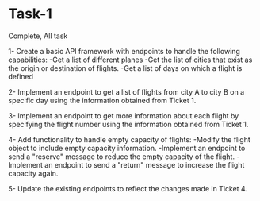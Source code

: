 # Task-1
Complete, All task 

1- Create a basic API framework with endpoints to handle the following capabilities: 
    -Get a list of different planes
    -Get the list of cities that exist as the origin or destination of flights.
    -Get a list of days on which a flight is defined

2- Implement an endpoint to get a list of flights from city A to city B on a specific day using the information obtained from Ticket 1.

3- Implement an endpoint to get more information about each flight by specifying the flight number using the information obtained from Ticket 1.

4- Add functionality to handle empty capacity of flights:
    -Modify the flight object to include empty capacity information.
    -Implement an endpoint to send a "reserve" message to reduce the empty capacity of the flight.
    -Implement an endpoint to send a "return" message to increase the flight capacity again.

5- Update the existing endpoints to reflect the changes made in Ticket 4.
